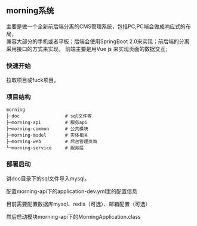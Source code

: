 ## morning系统
主要是做一个全新前后端分离的CMS管理系统，包括PC,PC端会做成响应式的布局，  
 兼容大部分的手机或者平板；后端会使用SpringBoot 2.0来实现；前后端的分离采用接口的方式来实现，
 前端主要是用Vue js 来实现页面的数据交互; 

### 快速开始
拉取项目或fuck项目。

### 项目结构
```
morning
├─doc                 # sql文件等
├─morning-api         # 服务api
├─morning-common      # 公共模块
├─morning-model       # 实体相关
├─morning-web         # 后台管理页面
└─morning-service     # 服务层
```

### 部署启动
讲doc目录下的sql文件导入mysql。

配置morning-api下的application-dev.yml里的配置信息

目前需要配置数据库mysql、redis（可选）、邮箱配置（可选）

然后启动模块morning-api下的MorningApplication.class




